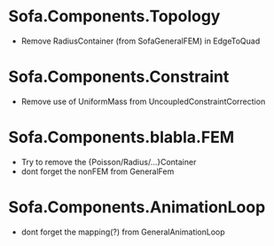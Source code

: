 # Sofa.Components.Topology
- Remove RadiusContainer (from SofaGeneralFEM) in EdgeToQuad

# Sofa.Components.Constraint
- Remove use of UniformMass from UncoupledConstraintCorrection

# Sofa.Components.blabla.FEM
- Try to remove the {Poisson/Radius/...}Container
- dont forget the nonFEM from GeneralFem

# Sofa.Components.AnimationLoop
- dont forget the mapping(?) from GeneralAnimationLoop
